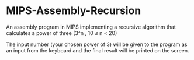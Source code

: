 # MIPS-Assembly-Recursion
An assembly program in MIPS implementing a recursive algorithm that calculates a power of three (3^n , 10 ≤ n &lt; 20)

The input number (your chosen power of 3) will be given to the program as an input from the keyboard and the final result will be printed on the screen.
